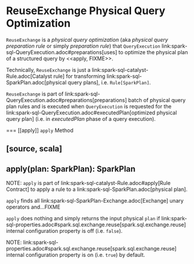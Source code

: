 # ReuseExchange Physical Query Optimization

`ReuseExchange` is a *physical query optimization* (aka _physical query preparation rule_ or simply _preparation rule_) that `QueryExecution` link:spark-sql-QueryExecution.adoc#preparations[uses] to optimize the physical plan of a structured query by <<apply, FIXME>>.

Technically, `ReuseExchange` is just a link:spark-sql-catalyst-Rule.adoc[Catalyst rule] for transforming link:spark-sql-SparkPlan.adoc[physical query plans], i.e. `Rule[SparkPlan]`.

`ReuseExchange` is part of link:spark-sql-QueryExecution.adoc#preparations[preparations] batch of physical query plan rules and is executed when `QueryExecution` is requested for the link:spark-sql-QueryExecution.adoc#executedPlan[optimized physical query plan] (i.e. in *executedPlan* phase of a query execution).

=== [[apply]] `apply` Method

[source, scala]
----
apply(plan: SparkPlan): SparkPlan
----

NOTE: `apply` is part of link:spark-sql-catalyst-Rule.adoc#apply[Rule Contract] to apply a rule to a link:spark-sql-SparkPlan.adoc[physical plan].

`apply` finds all link:spark-sql-SparkPlan-Exchange.adoc[Exchange] unary operators and...FIXME

`apply` does nothing and simply returns the input physical `plan` if link:spark-sql-properties.adoc#spark.sql.exchange.reuse[spark.sql.exchange.reuse] internal configuration property is off (i.e. `false`).

NOTE: link:spark-sql-properties.adoc#spark.sql.exchange.reuse[spark.sql.exchange.reuse] internal configuration property is on (i.e. `true`) by default.
